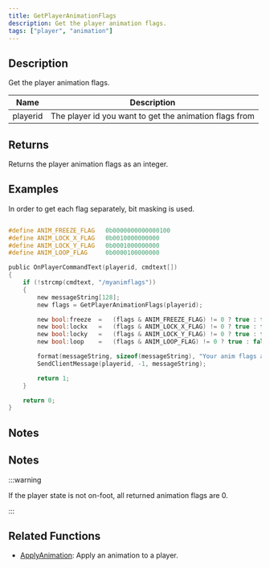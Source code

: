 ```yaml
---
title: GetPlayerAnimationFlags
description: Get the player animation flags.
tags: ["player", "animation"]
---
```


<VersionWarn version='omp v1.1.0.2612' />

## Description

Get the player animation flags.

| Name     | Description                              |
| -------- | ---------------------------------------- |
| playerid | The player id you want to get the animation flags from |

## Returns

Returns the player animation flags as an integer.

## Examples

In order to get each flag separately, bit masking is used.

```c

#define ANIM_FREEZE_FLAG   0b0000000000000100
#define ANIM_LOCK_X_FLAG   0b0010000000000
#define ANIM_LOCK_Y_FLAG   0b0001000000000
#define ANIM_LOOP_FLAG     0b0000100000000

public OnPlayerCommandText(playerid, cmdtext[])
{
    if (!strcmp(cmdtext, "/myanimflags"))
    {
        new messageString[128];
        new flags = GetPlayerAnimationFlags(playerid);

        new bool:freeze  =   (flags & ANIM_FREEZE_FLAG) != 0 ? true : false;
        new bool:lockx   =   (flags & ANIM_LOCK_X_FLAG) != 0 ? true : false;
        new bool:locky   =   (flags & ANIM_LOCK_Y_FLAG) != 0 ? true : false;
        new bool:loop    =   (flags & ANIM_LOOP_FLAG) != 0 ? true : false;

        format(messageString, sizeof(messageString), "Your anim flags are: [freeze:%i] [lockx:%i] [locky:%i] [loop:%i]", freeze, lockx, locky, loop);
        SendClientMessage(playerid, -1, messageString);

        return 1;
    }

    return 0;
}
```

## Notes

## Notes

:::warning

If the player state is not on-foot, all returned animation flags are 0.

:::


## Related Functions

- [ApplyAnimation](ApplyAnimation): Apply an animation to a player.

